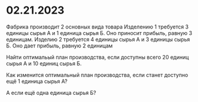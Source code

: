 # 02.21.2023
Фабрика производит 2 основных вида товара
Изделению 1 требуется 3 единицы сырья А и 1 единица сырья Б. Оно приносит прибыль, равную 3 единицам.
Изделию 2 требуется 4 единицы сырья А и 3 единицы сырья Б. Оно дает прибыль, равную 2 единицам

Найти оптимальый план производства, если доступны всего 20 единиц сырья А и 10 единиц сырья Б. 

Как изменится оптимальный план производства, если станет доступно ещё 1 единица сырья А?

А если ещё одна единица сырья Б?